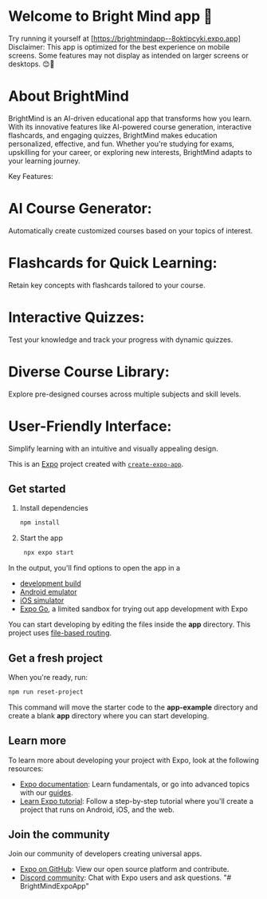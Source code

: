 # Welcome to Bright Mind app 👋
Try running it yourself at [https://brightmindapp--8oktipcyki.expo.app]
Disclaimer: This app is optimized for the best experience on mobile screens. Some features may not display as intended on larger screens or desktops. 😊📱 

# About BrightMind
BrightMind is an AI-driven educational app that transforms how you learn. With its innovative features like AI-powered course generation, interactive flashcards, and engaging quizzes, BrightMind makes education personalized, effective, and fun. Whether you're studying for exams, upskilling for your career, or exploring new interests, BrightMind adapts to your learning journey.

Key Features:
# AI Course Generator: 
Automatically create customized courses based on your topics of interest.

# Flashcards for Quick Learning:
Retain key concepts with flashcards tailored to your course.

# Interactive Quizzes:
Test your knowledge and track your progress with dynamic quizzes.

# Diverse Course Library:
Explore pre-designed courses across multiple subjects and skill levels.

# User-Friendly Interface: 
Simplify learning with an intuitive and visually appealing design.

This is an [Expo](https://expo.dev) project created with [`create-expo-app`](https://www.npmjs.com/package/create-expo-app).

## Get started

1. Install dependencies

   ```bash
   npm install
   ```

2. Start the app

   ```bash
    npx expo start
   ```

In the output, you'll find options to open the app in a

- [development build](https://docs.expo.dev/develop/development-builds/introduction/)
- [Android emulator](https://docs.expo.dev/workflow/android-studio-emulator/)
- [iOS simulator](https://docs.expo.dev/workflow/ios-simulator/)
- [Expo Go](https://expo.dev/go), a limited sandbox for trying out app development with Expo

You can start developing by editing the files inside the **app** directory. This project uses [file-based routing](https://docs.expo.dev/router/introduction).

## Get a fresh project

When you're ready, run:

```bash
npm run reset-project
```

This command will move the starter code to the **app-example** directory and create a blank **app** directory where you can start developing.

## Learn more

To learn more about developing your project with Expo, look at the following resources:

- [Expo documentation](https://docs.expo.dev/): Learn fundamentals, or go into advanced topics with our [guides](https://docs.expo.dev/guides).
- [Learn Expo tutorial](https://docs.expo.dev/tutorial/introduction/): Follow a step-by-step tutorial where you'll create a project that runs on Android, iOS, and the web.

## Join the community

Join our community of developers creating universal apps.

- [Expo on GitHub](https://github.com/expo/expo): View our open source platform and contribute.
- [Discord community](https://chat.expo.dev): Chat with Expo users and ask questions.
"# BrightMindExpoApp" 
